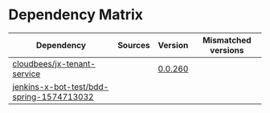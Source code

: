 # Dependency Matrix

Dependency | Sources | Version | Mismatched versions
---------- | ------- | ------- | -------------------
[cloudbees/jx-tenant-service](https://github.com/cloudbees/jx-tenant-service) |  | [0.0.260](https://github.com/cloudbees/jx-tenant-service/releases/tag/v0.0.260) | 
[jenkins-x-bot-test/bdd-spring-1574713032](https://github.com/jenkins-x-bot-test/bdd-spring-1574713032.git) |  | []() | 
